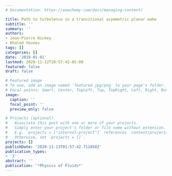 ```yaml
---
# Documentation: https://wowchemy.com/docs/managing-content/

title: Path to turbulence in a transitional asymmetric planar wake
subtitle: ''
summary: ''
authors:
- Jean-Pierre Hickey
- Khaled Younes
tags: []
categories: []
date: '2019-01-01'
lastmod: 2020-11-12T20:57:42-05:00
featured: false
draft: false

# Featured image
# To use, add an image named `featured.jpg/png` to your page's folder.
# Focal points: Smart, Center, TopLeft, Top, TopRight, Left, Right, BottomLeft, Bottom, BottomRight.
image:
  caption: ''
  focal_point: ''
  preview_only: false

# Projects (optional).
#   Associate this post with one or more of your projects.
#   Simply enter your project's folder or file name without extension.
#   E.g. `projects = ["internal-project"]` references `content/project/deep-learning/index.md`.
#   Otherwise, set `projects = []`.
projects: []
publishDate: '2020-11-13T01:57:42.712858Z'
publication_types:
- '2'
abstract: ''
publication: '*Physics of Fluids*'
---
```

